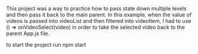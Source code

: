 This project was a way to practice how to pass state down multiple levels and then pass it back to the main parent. In this example, when the value of videos is passed into videoList and then filtered into videoItem, I had to use () => onVideoSelect(video) in order to take the selected video back to the parent App.js file.

to start the project run npm start
